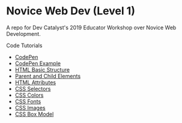 # Novice Web Dev (Level 1)
A repo for Dev Catalyst's 2019 Educator Workshop over Novice Web Development.

Code Tutorials
- [CodePen](codepen.io)
- [CodePen Example](https://codepen.io/DevCatalyst/pen/xMpWEa)
- [HTML Basic Structure](https://codepen.io/DevCatalyst/pen/wYLOZY)
- [Parent and Child Elements](https://codepen.io/DevCatalyst/pen/ebPgee)
- [HTML Attributes](https://codepen.io/DevCatalyst/pen/NoMLwd)
- [CSS Selectors](https://codepen.io/DevCatalyst/pen/aPxLNK)
- [CSS Colors](https://codepen.io/DevCatalyst/pen/omQbMG)
- [CSS Fonts](https://codepen.io/DevCatalyst/pen/yZQOWP)
- [CSS Images](https://codepen.io/DevCatalyst/pen/oVbxPW)
- [CSS Box Model](https://codepen.io/DevCatalyst/pen/VJRByK)

